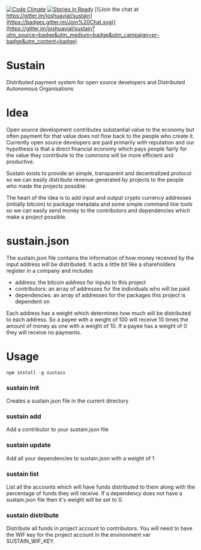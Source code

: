 [![Code Climate](https://codeclimate.com/github/joshuavial/sustain/badges/gpa.svg)](https://codeclimate.com/github/joshuavial/sustain)
[![Stories in Ready](https://badge.waffle.io/joshuavial/sustain.png?label=ready&title=Ready)](http://waffle.io/joshuavial/sustain) [![Join the chat at https://gitter.im/joshuavial/sustain](https://badges.gitter.im/Join%20Chat.svg)](https://gitter.im/joshuavial/sustain?utm_source=badge&utm_medium=badge&utm_campaign=pr-badge&utm_content=badge)

# Sustain

Distributed payment system for open source developers and Distributed Autonomous Organisations

# Idea

Open source development contributes substantial value to the economy but often payment for that value does not flow back to the people who create it. Currently open source developers are paid primarily with reputation and our hypothesis is that a direct financial economy which pays people fairly for the value they contribute to the commons will be more efficient and productive.

Sustain exists to provide an simple, transparent and decentralized protocol so we can easily distribute revenue generated by projects to the people who made the projects possible.

The heart of the idea is to add input and output crypto currency addresses (initially bitcoin) to package metadata and some simple command line tools so we can easily send money to the contributors and dependencies which make a project possible.

# sustain.json

The sustain.json file contains the information of how money received by the input address will be distributed. It acts a little bit like a shareholders register in a company and includes

* address: the bitcoin address for inputs to this project
* contributors: an array of addresses for the individuals who will be paid
* dependencies: an array of addresses for the packages this project is dependent on

Each address has a weight which determines how much will be distributed to each address. So a payee with a weight of 100 will receive 10 times the amount of money as one with a weight of 10. If a payee has a weight of 0 they will receive no payments.

# Usage

`npm install -g sustain`

### sustain init <project-bitcoin-address>
Creates a sustain.json file in the current directory

### sustain add <username> <user-bitcoin-address>
Add a contributor to your sustain.json file

### sustain update
Add all your dependencies to sustain.json with a weight of 1 

### sustain list
List all the accounts which will have funds distributed to them along with the percentage of funds they will receive. If a dependency does not have a sustain.json file then it's weight will be set to 0.

### sustain distribute
Distribute all funds in project account to contributors.
You will need to have the WIF key for the project account in the environment var SUSTAIN_WIF_KEY.
